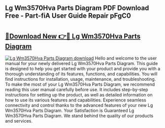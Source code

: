 ## Lg Wm3570Hva Parts Diagram PDF Download Free - Part-fiA User Guide Repair pFgC0

# <h2><a href="http://dfjknyr.blite.top/?on=Lg+Wm3570Hva+Parts+Diagram">🔗Download New 👉🔴 Lg Wm3570Hva Parts Diagram</a></h2>

[![Lg Wm3570Hva Parts Diagram download](https://i.imgur.com/lujVjoI.png)](http://dfjknyr.blite.top/?on=Lg+Wm3570Hva+Parts+Diagram)
Hello and welcome to the user manual for your newly delivered Lg Wm3570Hva Parts Diagram. This guide is designed to help you get started with your product and provide you with a thorough understanding of its features, functions, and capabilities. You will find instructions for installation, usage, maintenance, and troubleshooting. To make the most of your Lg Wm3570Hva Parts Diagram, we recommend reading this user manual carefully before use. It includes step-by-step instructions for setting up the product, as well as detailed information on how to use its various features and capabilities. Experience seamless connectivity and control thanks to the advanced features of your new Lg Wm3570Hva Parts Diagram. Your Satisfaction is Guaranteed Lg Wm3570Hva Parts Diagram. We stand behind the quality of our products and services.
